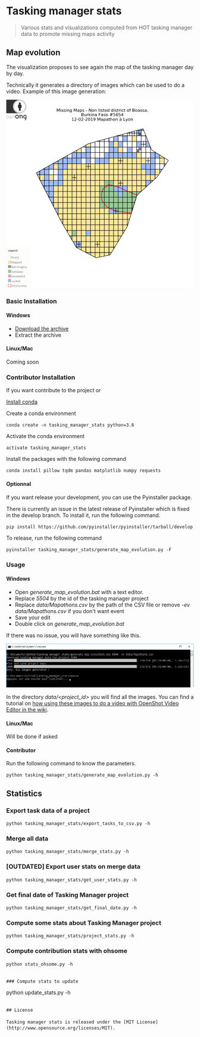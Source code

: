 # Tasking manager stats
> Various stats and visualizations computed from HOT tasking manager data to promote missing maps activity

## Map evolution

The visualization proposes to see again the map of the tasking manager day by day.

Technically it generates a directory of images which can be used to do a video.
Example of this image generation: 

![Map evolution example](Map_evolution.png)


### Basic Installation

#### Windows

- [Download the archive](https://drive.google.com/open?id=1EKbJn4NxjA8fYNR-NTT-KpiaSSJNiU0L)
- Extract the archive

#### Linux/Mac

Coming soon

### Contributor Installation

If you want contribute to the project or 

[Install conda](https://docs.conda.io/en/latest/miniconda.html)

Create a conda environment
````
conda create -n tasking_manager_stats python=3.6
````

Activate the conda environment
````
activate tasking_manager_stats
````

Install the packages with the following command
````
conda install pillow tqdm pandas matplotlib numpy requests
````

#### Optionnal

If you want release your development, you can use the Pyinstaller package.

There is currently an issue in the latest release of Pyinstaller
which is fixed in the develop branch. To install it, run the following command.

````
pip install https://github.com/pyinstaller/pyinstaller/tarball/develop 
````

To release, run the following command
````
pyinstaller tasking_manager_stats/generate_map_evolution.py -F
````


### Usage
#### Windows

* Open *generate_map_evolution.bat* with a text editor.
* Replace *5504* by the id of the tasking manager project
* Replace *data/Mapathons.csv* by the path of the CSV file
or remove *-ev data/Mapathons.csv* if you don't want event
* Save your edit
* Double click on *generate_map_evolution.bat*

If there was no issue, you will have something like this.

![Map evolution result](Map_evolution_result.png)

In the directory *data/<project_id>* you will find all the images.
You can find a tutorial on [how using these images to do a video with OpenShot Video Editor in the wiki](https://github.com/NicolasGrosjean/tasking_manager_stats/wiki/How-to-create-a-video-from-the-generated-images-with-OpenShot-Video-Editor).

#### Linux/Mac

Will be done if asked

#### Contributor

Run the following command to know the parameters.

````
python tasking_manager_stats/generate_map_evolution.py -h
````

## Statistics

### Export task data of a project
```
python tasking_manager_stats/export_tasks_to_csv.py -h
```

### Merge all data
```
python tasking_manager_stats/merge_stats.py -h
```

### [OUTDATED] Export user stats on merge data
```
python tasking_manager_stats/get_user_stats.py -h
```

### Get final date of Tasking Manager project
```
python tasking_manager_stats/get_final_date.py -h
```

### Compute some stats about Tasking Manager project
```
python tasking_manager_stats/project_stats.py -h
```

### Compute contribution stats with ohsome
```
python stats_ohsome.py -h
```
```

### Compute stats to update
```
python update_stats.py -h
```

## License

Tasking manager stats is released under the [MIT License](http://www.opensource.org/licenses/MIT).

